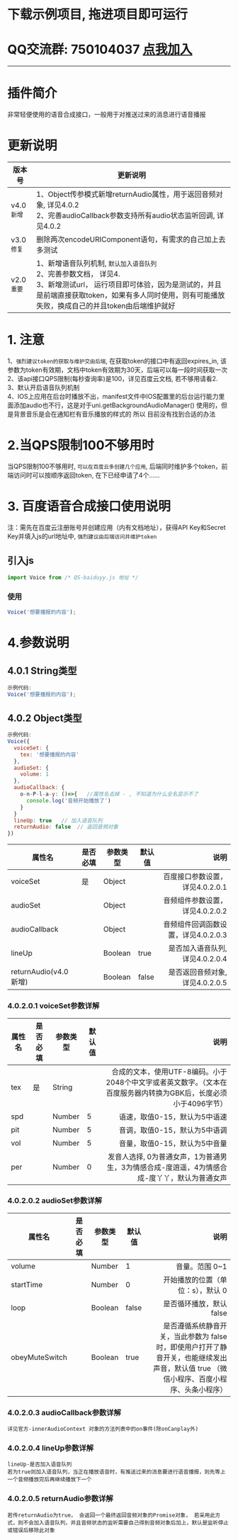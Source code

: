 # 下载示例项目, 拖进项目即可运行

# QQ交流群: 750104037 [点我加入](https://jq.qq.com/?_wv=1027&k=5OyZoXa)

---

# 插件简介
非常轻便使用的语音合成接口，一般用于对推送过来的消息进行语音播报

# 更新说明

| 版本号| 更新说明|
| --------- | -------- |
| v4.0`新增`| 1、Object传参模式新增returnAudio属性，用于返回音频对象, 详见4.0.2<br />2、完善audioCallback参数支持所有audio状态监听回调, 详见4.0.2|
| v3.0`修复`| 删除两次encodeURIComponent语句，有需求的自己加上去多测试|
| v2.0`重要`| 1、新增语音队列机制, `默认加入语音队列`<br />2、完善参数文档， 详见4. <br />3、新增测试url， 运行项目即可体验，因为是测试的，并且是前端直接获取token，如果有多人同时使用，则有可能播放失败，换成自己的并且token由后端维护就好 |

# 1. 注意
1、`强烈建议token的获取与维护交由后端`, 在获取token的接口中有返回expires_in, 该参数为token有效期，文档中token有效期为30天，后端可以每一段时间获取一次<br />
2、该api接口QPS限制(每秒查询率)是100，详见百度云文档,  若不够用请看2.<br />
3、默认开启语音队列机制<br />
4、IOS上应用在后台时播放不出，manifest文件中IOS配置里的后台运行能力里面添加audio也不行，这是对于uni.getBackgroundAudioManager() 使用的，但是背景音乐是会在通知栏有音乐播放的样式的 所以 目前没有找到合适的办法

# 2.当QPS限制100不够用时
当QPS限制100不够用时, `可以在百度云多创建几个应用`, 后端同时维护多个token，前端访问时可以按顺序返回token, 在下已经申请了4个……

# 3. 百度语音合成接口使用说明
注：需先在百度云注册账号并创建应用（内有文档地址），获得API Key和Secret Key并填入js的url地址中, `强烈建议由后端访问并维护token`

## 引入js

```javascript
import Voice from /* QS-baiduyy.js 地址 */
```

### 使用

```javascript
Voice('想要播报的内容');
```


# 4.参数说明
## 4.0.1 String类型
```javascript
示例代码: 
Voice('想要播报的内容');
```


## 4.0.2 Object类型
```javascript
示例代码:
Voice({
  voiceSet: {
    tex: '想要播报的内容'
  },
  audioSet: {
    volume: 1
  },
  audioCallback: {
    o-n-P-l-a-y: ()=>{   //属性名去掉 - , 不知道为什么全名显示不了
      console.log('音频开始播放了')
    }
  }
  lineUp: true   // 加入语音队列
  returnAudio: false  // 返回音频对象
})
```


| 属性名| 是否必填|  参数类型| 默认值| 说明|
| --------- | -------- | ----- | -- | --: |
| voiceSet| 是  | Object |   |   百度接口参数设置，详见4.0.2.0.1 |
| audioSet| |  Object  |   |  音频组件参数设置，详见4.0.2.0.2 |
| audioCallback| |  Object  |   |  音频组件回调函数设置，详见4.0.2.0.3 |
| lineUp| |  Boolean| true  |  是否加入语音队列, 详见4.0.2.0.4 |
| returnAudio(v4.0新增)| |  Boolean| false  |  是否返回音频对象, 详见4.0.2.0.5 |

### 4.0.2.0.1 voiceSet参数详解

| 属性名| 是否必填|  参数类型| 默认值| 说明|
| --------- | -------- | ----- | -- | --: |
| tex| 是 | String|   |  合成的文本，使用UTF-8编码。小于2048个中文字或者英文数字。（文本在百度服务器内转换为GBK后，长度必须小于4096字节） |
| spd|  | Number|  5 |   语速，取值0-15，默认为5中语速 |
| pit|  | Number|  5 |   音调，取值0-15，默认为5中语调 |
| vol|  | Number|  5 |   音量，取值0-15，默认为5中音量 |
| per|  | Number|  0 |   发音人选择, 0为普通女声，1为普通男生，3为情感合成-度逍遥，4为情感合成-度丫丫，默认为普通女声 |

### 4.0.2.0.2 audioSet参数详解

| 属性名| 是否必填|  参数类型| 默认值| 说明|
| --------- | -------- | ----- | -- | --: |
| volume|  | Number|  1 |   音量。范围 0~1 |
| startTime|  | Number|  0 |   开始播放的位置（单位：s），默认 0 |
| loop|  | Boolean|  false  |   是否循环播放，默认 false |
| obeyMuteSwitch|  | Boolean|  true |   是否遵循系统静音开关，当此参数为 false 时，即使用户打开了静音开关，也能继续发出声音，默认值 true （微信小程序、百度小程序、头条小程序）|


### 4.0.2.0.3 audioCallback参数详解

```
详见官方-innerAudioContext 对象的方法列表中的on事件(除onCanplay外)
```


### 4.0.2.0.4 lineUp参数详解
```
lineUp-是否加入语音队列
若为true则加入语音队列，当正在播放语音时，有推送过来的消息要进行语音播报，则先等上一个音频播放完后再继续播放下一个

```


### 4.0.2.0.5 returnAudio参数详解
```
若传returnAudio为true， 会返回一个最终返回音频对象的Promise对象， 若采用此方式，则不会加入语音队列，并且音频状态的监听需要自己得到音频对象后加上，默认是监听停止或错误后移除此对象
```


